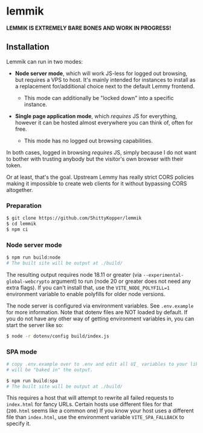 # lemmik

**LEMMIK IS EXTREMELY BARE BONES AND WORK IN PROGRESS!**

## Installation

Lemmik can run in two modes:

- **Node server mode**, which will work JS-less for logged out browsing, but
  requires a VPS to host. It's mainly intended for instances to install as a
  replacement for/additional choice next to the default Lemmy frontend.

  - This mode can additionally be "locked down" into a specific instance.

- **Single page application mode**, which _requires_ JS for everything, however
  it can be hosted almost everywhere you can think of, often for free.

  - This mode has no logged out browsing capabilities.

In both cases, logged in browsing _requires_ JS, simply because I do not want to
bother with trusting anybody but the visitor's own browser with their token.

Or at least, that's the goal. Upstream Lemmy has really strict CORS policies
making it impossible to create web clients for it without bypassing CORS
altogether.

### Preparation

```sh
$ git clone https://github.com/ShittyKopper/lemmik
$ cd lemmik
$ npm ci
```

### Node server mode

```sh
$ npm run build:node
# The built site will be output at ./build/
```

The resulting output requires node 18.11 or greater (via
`--experimental-global-webcrypto` argument) to run (node 20 or greater does not
need any extra flags). If you can't install that, use the `VITE_NODE_POLYFILL=1`
environment variable to enable polyfills for older node versions.

The node server is configured via environment variables. See `.env.example` for
more information. Note that dotenv files are NOT loaded by default. If you do not
have any other way of getting environment variables in, you can start the server
like so:

```sh
$ node -r dotenv/config build/index.js
```

### SPA mode

```sh
# copy .env.example over to .env and edit all UI_ variables to your liking. they
# will be "baked in" the output.

$ npm run build:spa
# The built site will be output at ./build/
```

This requires a host that will attempt to rewrite all failed requests to
`index.html` for fancy URLs. Certain hosts use different files for that (`200.html`
seems like a common one) If you know your host uses a different file than
`index.html`, use the environment variable `VITE_SPA_FALLBACK` to specify it.
